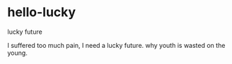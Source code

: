 # hello-lucky
lucky future

I suffered too much pain, I need a lucky future.
why youth is wasted on the young.
